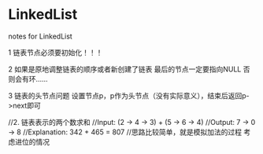 # LinkedList
notes for LinkedList

1 链表节点必须要初始化！！！

2 如果是原地调整链表的顺序或者新创建了链表 最后的节点一定要指向NULL 否则会有环……

3 链表的头节点问题 设置节点p，p作为头节点（没有实际意义），结束后返回p->next即可

//2. 链表表示的两个数求和 
//Input: (2 -> 4 -> 3) + (5 -> 6 -> 4) 
//Output: 7 -> 0 -> 8
//Explanation: 342 + 465 = 807
//思路比较简单，就是模拟加法的过程 考虑进位的情况
